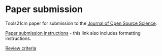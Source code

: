 # Paper submission

Tools21cm paper for submission to the [Journal of Open Source Science](https://joss.theoj.org/).

[Paper submission instructions](https://joss.readthedocs.io/en/latest/submitting.html) -
this link also includes formatting instructions.

[Review criteria](https://joss.readthedocs.io/en/latest/review_criteria.html)